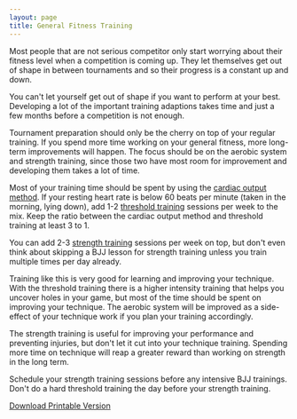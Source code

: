 ```yaml
---
layout: page
title: General Fitness Training
---
```


Most people that are not serious competitor only start worrying about their fitness level when a competition is coming up. They let themselves get out of shape in between tournaments and so their progress is a constant up and down.

You can't let yourself get out of shape if you want to perform at your best. Developing a lot of the important training adaptions takes time and just a few months before a competition is not enough.

Tournament preparation should only be the cherry on top of your regular training. If you spend more time working on your general fitness, more long-term improvements will happen. The focus should be on the aerobic system and strength training, since those two have most room for improvement and developing them takes a lot of time.

Most of your training time should be spent by using the [cardiac output method](/cardiac-output-method). If your resting heart rate is below 60 beats per minute (taken in the morning, lying down), add 1-2 [threshold training](/threshold-training) sessions per week to the mix. Keep the ratio between the cardiac output method and threshold training at least 3 to 1.

You can add 2-3 [strength training](/strength-training) sessions per week on top, but don't even think about skipping a BJJ lesson for strength training unless you train multiple times per day already.

Training like this is very good for learning and improving your technique. With the threshold training there is a higher intensity training that helps you uncover holes in your game, but most of the time should be spent on improving your technique. The aerobic system will be improved as a side-effect of your technique work if you plan your training accordingly.

The strength training is useful for improving your performance and preventing injuries, but don't let it cut into your technique training. Spending more time on technique will reap a greater reward than working on strength in the long term.

Schedule your strength training sessions before any intensive BJJ trainings. Don't do a hard threshold training the day before your strength training.

<a href="/files/general-fitness-training.pdf" class="btn btn-primary btn-lg" download>Download Printable Version</a>
